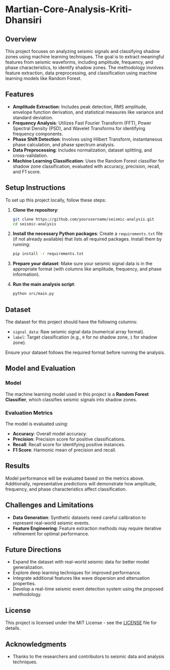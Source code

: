 # Martian-Core-Analysis-Kriti-Dhansiri

## Overview
This project focuses on analyzing seismic signals and classifying shadow zones using machine learning techniques. The goal is to extract meaningful features from seismic waveforms, including amplitude, frequency, and phase characteristics, to identify shadow zones. The methodology involves feature extraction, data preprocessing, and classification using machine learning models like Random Forest.

## Features
- **Amplitude Extraction**: Includes peak detection, RMS amplitude, envelope function derivation, and statistical measures like variance and standard deviation.
- **Frequency Analysis**: Utilizes Fast Fourier Transform (FFT), Power Spectral Density (PSD), and Wavelet Transforms for identifying frequency components.
- **Phase Shift Detection**: Involves using Hilbert Transform, instantaneous phase calculation, and phase spectrum analysis.
- **Data Preprocessing**: Includes normalization, dataset splitting, and cross-validation.
- **Machine Learning Classification**: Uses the Random Forest classifier for shadow zone classification, evaluated with accuracy, precision, recall, and F1 score.

## Setup Instructions

To set up this project locally, follow these steps:

1. **Clone the repository**:
    ```bash
    git clone https://github.com/yourusername/seismic-analysis.git
    cd seismic-analysis
    ```

2. **Install the necessary Python packages**:
    Create a `requirements.txt` file (if not already available) that lists all required packages. Install them by running:
    ```bash
    pip install -r requirements.txt
    ```

3. **Prepare your dataset**:
    Make sure your seismic signal data is in the appropriate format (with columns like amplitude, frequency, and phase information).

4. **Run the main analysis script**:
    ```bash
    python src/main.py
    ```

## Dataset
The dataset for this project should have the following columns:
- `signal_data`: Raw seismic signal data (numerical array format).
- `label`: Target classification (e.g., `0` for no shadow zone, `1` for shadow zone).

Ensure your dataset follows the required format before running the analysis.

## Model and Evaluation

### Model
The machine learning model used in this project is a **Random Forest Classifier**, which classifies seismic signals into shadow zones.

### Evaluation Metrics
The model is evaluated using:
- **Accuracy**: Overall model accuracy.
- **Precision**: Precision score for positive classifications.
- **Recall**: Recall score for identifying positive instances.
- **F1 Score**: Harmonic mean of precision and recall.

## Results
Model performance will be evaluated based on the metrics above. Additionally, representative predictions will demonstrate how amplitude, frequency, and phase characteristics affect classification.

## Challenges and Limitations

- **Data Generation**: Synthetic datasets need careful calibration to represent real-world seismic events.
- **Feature Engineering**: Feature extraction methods may require iterative refinement for optimal performance.

## Future Directions

- Expand the dataset with real-world seismic data for better model generalization.
- Explore deep learning techniques for improved performance.
- Integrate additional features like wave dispersion and attenuation properties.
- Develop a real-time seismic event detection system using the proposed methodology.

## License

This project is licensed under the MIT License - see the [LICENSE](LICENSE) file for details.

## Acknowledgments

- Thanks to the researchers and contributors to seismic data and analysis techniques.
